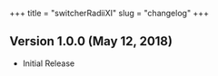 +++
title = "switcherRadiiXI"
slug = "changelog"
+++

## Version 1.0.0 (May 12, 2018)

- Initial Release

